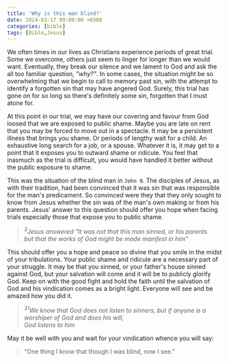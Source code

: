 ```yaml
---
title: 'Why is this man blind?'
date: 2024-03-17 09:09:00 +0300
categories: [bible]
tags: [Bible,Jesus]
---
```


We often times in our lives as Christians experience periods of great trial. Some we overcome, others just seem to linger for longer than we would want. Eventually, they break our silence and we lament to God and ask the all too familiar question, *"why?"*. In some cases, the situation might be so overwhelming that we begin to call to memory past sin, with the attempt to identify a forgotten sin that may have angered God. Surely, this trial has gone on for so long so there\'s definitely some sin, forgotten that I must atone for.

At this point in our trial, we may have our covering and favour from God loosed that we are exposed to public shame. Maybe you are late on rent that you may be forced to move out in a spectacle. It may be a persistent illness that brings you shame. Or periods of lengthy wait for a child. An exhaustive long search for a job, or a spouse. Whatever it is, it may get to a point that it exposes you to outward shame or ridicule. You feel that inasmuch as the trial is difficult, you would have handled it better without the public exposure to shame.

This was the situation of the blind man in `John 9`. The disciples of Jesus, as with their tradition, had been convinced that it was sin that was responsible for the man\'s predicament. So convinced were they that they only sought to know from Jesus whether the sin was of the man\'s own making or from his parents. Jesus\' answer to this question should offer you hope when facing trials especially those that expose you to public shame.

>*<sup>3</sup>Jesus answered "It was not that this man sinned, or his parents <br>but that the works of God might be made manifest in him"*

This should offer you a hope and peace so divine that you smile in the midst of your tribulations. Your public shame and ridicule are a necessary part of your struggle. It may be that you sinned, or your father\'s house sinned against God, but your salvation will come and it will be to publicly glorify God. Keep on with the good fight and hold the faith until the salvation of God and his vindication comes as a bright light. Everyone will see and be amazed how you did it.

>*<sup>31</sup>We know that God does not listen to sinners, but if anyone is a worshiper of God and does his will, <br> God listens to him*

May it be well with you and wait for your vindication whence you will say:

>"One thing I know
>that though I was blind,
>now I see."